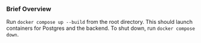 ### Brief Overview
Run `docker compose up --build` from the root directory. This should launch containers for Postgres and the backend. To shut down, run `docker compose down`. 